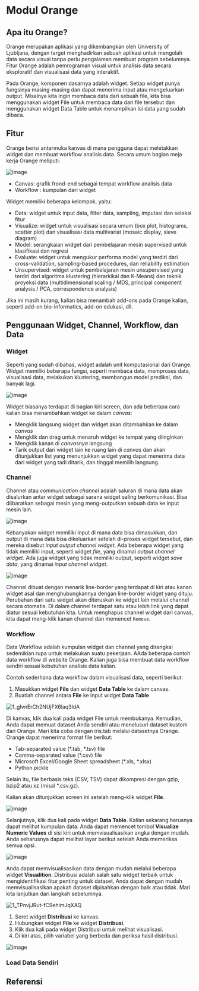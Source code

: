 # Modul Orange

## Apa itu Orange?
Orange merupakan aplikasi yang dikembangkan oleh University of Ljubljana, dengan target menghadirkan sebuah aplikasi untuk mengolah data secara visual tanpa perlu pengalaman membuat program sebelumnya. Fitur Orange adalah pemrograman visual untuk analisis data secara eksploratif dan visualisasi data yang interaktif.

Pada Orange, komponen dasarnya adalah widget. Setiap widget punya fungsinya masing-masing dan dapat menerima input atau mengeluarkan output. Misalnya kita ingin membaca data dari sebuah file, kita bisa menggunakan widget File untuk membaca data dari file tersebut dan menggunakan widget Data Table untuk menampilkan isi data yang sudah dibaca.

## Fitur
Orange berisi antarmuka kanvas di mana pengguna dapat meletakkan widget dan membuat workflow analisis data.
Secara umum bagian meja kerja Orange meliputi:

![image](https://user-images.githubusercontent.com/68369091/132945729-cb50db53-d938-48ee-bb8c-4b0b94e891be.png)

- Canvas: grafik frond-end sebagai tempat workflow analisis data
- Workflow : kumpulan dari widget

Widget memiliki beberapa kelompok, yaitu:
- Data: widget untuk input data, filter data, sampling, imputasi dan seleksi fitur
- Visualize: widget untuk visualisasi secara umum (box plot, histograms, scatter plot) dan visualisasi data multivariat (mosaic display, sieve diagram)
- Model: serangkaian widget dari pembelajaran mesin supervised untuk klasifikasi dan regresi
- Evaluate: widget untuk mengukur performa model yang terdiri dari cross-validation, sampling-based procedures, dan reliability estimation
- Unsupervised: widget untuk pembelajaran mesin unsupervised yang terdiri dari algoritma klustering (hierarkikal dan K-Means) dan teknik proyeksi data (multidimensional scaling / MDS, principal component analysis / PCA, correspondence analysis)

Jika ini masih kurang, kalian bisa menambah add-ons pada Orange kalian, seperti add-on bio-informatics, add-on edukasi, dll.


## Penggunaan Widget, Channel, Workflow, dan Data

### Widget
Seperti yang sudah dibahas, widget adalah unit komputasional dari Orange. Widget memiliki beberapa fungsi, seperti membaca data, memproses data, visualisasi data, melakukan klustering, membangun model prediksi, dan banyak lagi. 

![image](https://user-images.githubusercontent.com/68369091/132955292-87f729fc-877a-4c09-9a7b-cdf360df07a9.png)

Widget biasanya terdapat di bagian kiri screen, dan ada beberapa cara kalian bisa menambahkan widget ke dalam _canvas_:
- Mengklik langsung widget dan widget akan ditambahkan ke dalam _canvas_
- Mengklik dan drag untuk menaruh widget ke tempat yang diinginkan
- Mengklik kanan di _canvasnya_ langsung
- Tarik output dari widget lain ke ruang lain di _canvas_ dan akan ditunjukkan list yang menunjukkan widget yang dapat menerima data dari widget yang tadi ditarik, dan tinggal memilih langsung.


### Channel
Channel atau _communication channel_ adalah saluran di mana data akan disalurkan antar widget sebagai sarana widget saling berkomunikasi. Bisa diibaratkan sebagai mesin yang meng-outputkan sebuah data ke input mesin lain.

![image](https://user-images.githubusercontent.com/68369091/132955480-ea5f04a1-9d84-43d0-bc31-207cf081d692.png)

Kebanyakan widget memiliki input di mana data bisa dimasukkan, dan output di mana data bisa dikeluarkan setelah di-proses widget tersebut, dan mereka disebut _input output channel widget_. Ada beberapa widget yang tidak memiliki input, seperti widget _file_, yang dinamai _output channel widget_. Ada juga widget yang tidak memiliki output, seperti widget _save data_, yang dinamai _input channel widget_. 

![image](https://user-images.githubusercontent.com/68369091/132955576-3979456f-18ad-4951-b936-14dfea9bbacf.png)

Channel dibuat dengan menarik line-border yang terdapat di kiri atau kanan widget asal dan menghubungkannya dengan line-border widget yang dituju. Perubahan dari satu widget akan diteruskan ke widget lain melalui channel secara otomatis. Di dalam channel terdapat satu atau lebih link yang dapat diatur sesuai kebutuhan kita. Untuk menghapus channel widget dari canvas, kita dapat meng-klik kanan channel dan memencet `Remove`.

### Workflow
Data Workflow adalah kumpulan widget dan channel yang dirangkai sedemikian rupa untuk melakukan suatu pekerjaan. AAda beberapa contoh data workflow di website Orange. Kalian juga bisa membuat data workflow sendiri sesuai kebutuhan analisis data kalian.

Contoh sederhana data workflow dalam visualisasi data, seperti berikut:

1. Masukkan widget **File** dan widget **Data Table** ke dalam canvas.
2. Buatlah channel antara **File** ke input widget **Data Table**

![1_gIvnErCh2NUjFX6laq3ldA](https://user-images.githubusercontent.com/68369091/132955916-fd7369fa-4619-45c1-890c-69f41dfcbe40.gif)

Di kanvas, klik dua kali pada widget File untuk membukanya. Kemudian, Anda dapat memuat dataset Anda sendiri atau menelusuri dataset kustom dari Orange. Mari kita coba dengan iris.tab melalui datasetnya Orange. Orange dapat menerima format file berikut:
- Tab-separated value (*.tab, *.tsv) file
- Comma-separated value (*.csv) file
- Microsoft Excel/Google Sheet spreadsheet (*.xls, *.xlsx)
- Python pickle

Selain itu, file berbasis teks (CSV, TSV) dapat dikompresi dengan gzip, bzip2 atau xz (misal *.csv.gz).

Kalian akan ditunjukkan screen ini setelah meng-klik widget **File**.

![image](https://user-images.githubusercontent.com/68369091/132956183-c3bdd9c4-1dfc-42ba-84b0-af56a5172d30.png)

Selanjutnya, klik dua kali pada widget **Data Table**. Kalian sekarang harusnya dapat melihat kumpulan data. Anda dapat memencet tombol **Visualize Numeric Values** di sisi kiri untuk memvisualisasikan angka dengan mudah. Anda seharusnya dapat melihat layar berikut setelah Anda memeriksa semua opsi.

![image](https://user-images.githubusercontent.com/68369091/132956258-4baaea9c-1fb6-4373-92b6-c9231902631a.png)

Anda dapat memvisualisasikan data dengan mudah melalui beberapa widget **Visualition**. Distribusi adalah salah satu widget terbaik untuk mengidentifikasi fitur penting untuk dataset. Anda dapat dengan mudah memvisualisasikan apakah dataset dipisahkan dengan baik atau tidak. Mari kita lanjutkan dari langkah sebelumnya.

![1_TPnvjJRut-fC9ehimJqXAQ](https://user-images.githubusercontent.com/68369091/132956308-3ad020bb-a388-4b13-83e1-77028f3a1aa3.gif)

1. Seret widget **Distribusi** ke kanvas.
2. Hubungkan widget **File** ke widget **Distribusi**.
3. Klik dua kali pada widget Distribusi untuk melihat visualisasi.
4. Di kiri atas, pilih variabel yang berbeda dan periksa hasil distribusi.

![image](https://user-images.githubusercontent.com/68369091/132956363-9e2934fd-ba14-4c39-b0f6-0f1bd128fe17.png)

### Load Data Sendiri



## Referensi
